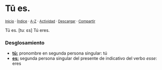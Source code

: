# Tū es.
<sup>[Inicio](../../../../index.md) · [Índice](../../../../indices/frases-latinas.md) · [A-Z](../../../../indices/alfabetico.md) · [Actividad](../../../../indices/actividad.md) · <a href="../../../../contenido/t/u/e/tu-es.html" download="jucardus-tu-es.html">Descargar</a> · [Compartir](https://x.com/intent/tweet?text=%C2%ABT%C5%AB%20es.%C2%BB%20entre%20las%20Frases%20latinas%2C%20con%20traducci%C3%B3n%20y%20desglosamiento.%0A%E2%86%92%20https%3A%2F%2Fjucardus.github.io%2Fcontenido%2Ft%2Fu%2Fe%2Ftu-es.html%0A%0A%23frss_ltns_jucardus%0A%40jucardus)</sup>

Tū es. [tuː ɛs] Tú eres.

### Desglosamiento

* [**tū:**](../../../../contenido/t/u/m/tu.md) pronombre en segunda persona singular: tú
* [**es:**](../../../../contenido/e/s/m/es.md) segunda persona singular del presente de indicativo del verbo _esse_: eres
